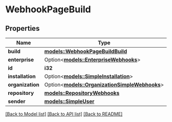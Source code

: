 # WebhookPageBuild

## Properties

Name | Type | Description | Notes
------------ | ------------- | ------------- | -------------
**build** | [**models::WebhookPageBuildBuild**](webhook_page_build_build.md) |  | 
**enterprise** | Option<[**models::EnterpriseWebhooks**](enterprise-webhooks.md)> |  | [optional]
**id** | **i32** |  | 
**installation** | Option<[**models::SimpleInstallation**](simple-installation.md)> |  | [optional]
**organization** | Option<[**models::OrganizationSimpleWebhooks**](organization-simple-webhooks.md)> |  | [optional]
**repository** | [**models::RepositoryWebhooks**](repository-webhooks.md) |  | 
**sender** | [**models::SimpleUser**](simple-user.md) |  | 

[[Back to Model list]](../README.md#documentation-for-models) [[Back to API list]](../README.md#documentation-for-api-endpoints) [[Back to README]](../README.md)


